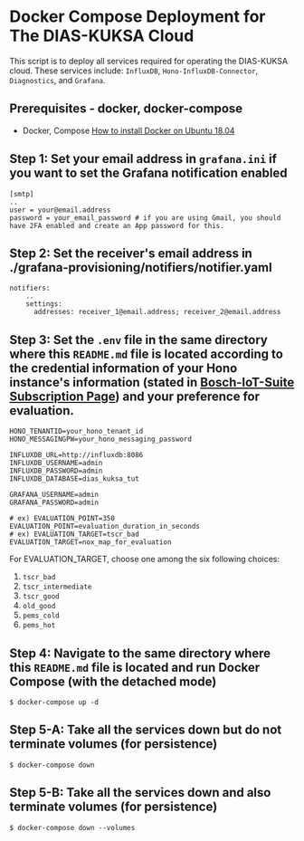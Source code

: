 # Docker Compose Deployment for The DIAS-KUKSA Cloud

This script is to deploy all services required for operating the DIAS-KUKSA cloud.
These services include: `InfluxDB`, `Hono-InfluxDB-Connector`, `Diagnostics`, and `Grafana`.

## Prerequisites - docker, docker-compose

* Docker, Compose [How to install Docker on Ubuntu 18.04](https://phoenixnap.com/kb/how-to-install-docker-on-ubuntu-18-04)

## Step 1: Set your email address in `grafana.ini` if you want to set the Grafana notification enabled

```
[smtp]
..
user = your@email.address
password = your_email_password # if you are using Gmail, you should have 2FA enabled and create an App password for this.
```

## Step 2: Set the receiver's email address in ./grafana-provisioning/notifiers/notifier.yaml

```
notifiers:
    ..
    settings:
      addresses: receiver_1@email.address; receiver_2@email.address
```

## Step 3: Set the `.env` file in the same directory where this `README.md` file is located according to the credential information of your Hono instance's information (stated in [Bosch-IoT-Suite Subscription Page](https://accounts.bosch-iot-suite.com/subscriptions/)) and your preference for evaluation.

```
HONO_TENANTID=your_hono_tenant_id
HONO_MESSAGINGPW=your_hono_messaging_password

INFLUXDB_URL=http://influxdb:8086
INFLUXDB_USERNAME=admin
INFLUXDB_PASSWORD=admin
INFLUXDB_DATABASE=dias_kuksa_tut

GRAFANA_USERNAME=admin
GRAFANA_PASSWORD=admin

# ex) EVALUATION_POINT=350
EVALUATION_POINT=evaluation_duration_in_seconds
# ex) EVALUATION_TARGET=tscr_bad
EVALUATION_TARGET=nox_map_for_evaluation
```
For EVALUATION_TARGET, choose one among the six following choices: 
1. `tscr_bad`
2. `tscr_intermediate`
3. `tscr_good` 
4. `old_good` 
5. `pems_cold`
6. `pems_hot`

## Step 4: Navigate to the same directory where this `README.md` file is located and run Docker Compose (with the detached mode)

~~~
$ docker-compose up -d
~~~

## Step 5-A: Take all the services down but do not terminate volumes (for persistence)

~~~
$ docker-compose down
~~~

## Step 5-B: Take all the services down and also terminate volumes (for persistence)

~~~
$ docker-compose down --volumes
~~~
